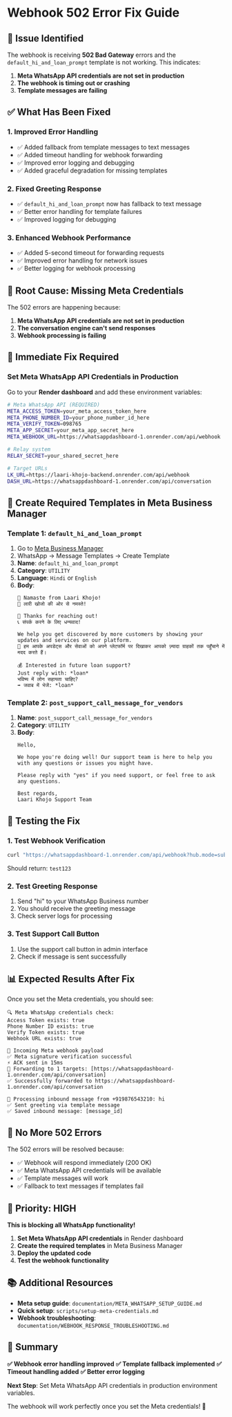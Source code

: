 # Webhook 502 Error Fix Guide

## 🚨 Issue Identified

The webhook is receiving **502 Bad Gateway** errors and the `default_hi_and_loan_prompt` template is not working. This indicates:

1. **Meta WhatsApp API credentials are not set in production**
2. **The webhook is timing out or crashing**
3. **Template messages are failing**

## ✅ What Has Been Fixed

### 1. **Improved Error Handling**
- ✅ Added fallback from template messages to text messages
- ✅ Added timeout handling for webhook forwarding
- ✅ Improved error logging and debugging
- ✅ Added graceful degradation for missing templates

### 2. **Fixed Greeting Response**
- ✅ `default_hi_and_loan_prompt` now has fallback to text message
- ✅ Better error handling for template failures
- ✅ Improved logging for debugging

### 3. **Enhanced Webhook Performance**
- ✅ Added 5-second timeout for forwarding requests
- ✅ Improved error handling for network issues
- ✅ Better logging for webhook processing

## 🔧 **Root Cause: Missing Meta Credentials**

The 502 errors are happening because:

1. **Meta WhatsApp API credentials are not set in production**
2. **The conversation engine can't send responses**
3. **Webhook processing is failing**

## 🚀 **Immediate Fix Required**

### **Set Meta WhatsApp API Credentials in Production**

Go to your **Render dashboard** and add these environment variables:

```bash
# Meta WhatsApp API (REQUIRED)
META_ACCESS_TOKEN=your_meta_access_token_here
META_PHONE_NUMBER_ID=your_phone_number_id_here
META_VERIFY_TOKEN=098765
META_APP_SECRET=your_meta_app_secret_here
META_WEBHOOK_URL=https://whatsappdashboard-1.onrender.com/api/webhook

# Relay system
RELAY_SECRET=your_shared_secret_here

# Target URLs
LK_URL=https://laari-khojo-backend.onrender.com/api/webhook
DASH_URL=https://whatsappdashboard-1.onrender.com/api/conversation
```

## 📱 **Create Required Templates in Meta Business Manager**

### Template 1: `default_hi_and_loan_prompt`
1. Go to [Meta Business Manager](https://business.facebook.com/)
2. WhatsApp → Message Templates → Create Template
3. **Name**: `default_hi_and_loan_prompt`
4. **Category**: `UTILITY`
5. **Language**: `Hindi` or `English`
6. **Body**: 
   ```
   👋 Namaste from Laari Khojo!
   🙏 लारी खोजो की ओर से नमस्ते!

   📩 Thanks for reaching out!
   📞 संपर्क करने के लिए धन्यवाद!

   We help you get discovered by more customers by showing your updates and services on our platform.
   🧺 हम आपके अपडेट्स और सेवाओं को अपने प्लेटफॉर्म पर दिखाकर आपको ज़्यादा ग्राहकों तक पहुँचाने में मदद करते हैं।

   💰 Interested in future loan support?
   Just reply with: *loan*
   भविष्य में लोन सहायता चाहिए?
   ➡️ जवाब में भेजें: *loan*
   ```

### Template 2: `post_support_call_message_for_vendors`
1. **Name**: `post_support_call_message_for_vendors`
2. **Category**: `UTILITY`
3. **Body**: 
   ```
   Hello,

   We hope you're doing well! Our support team is here to help you with any questions or issues you might have.

   Please reply with "yes" if you need support, or feel free to ask any questions.

   Best regards,
   Laari Khojo Support Team
   ```

## 🧪 **Testing the Fix**

### 1. **Test Webhook Verification**
```bash
curl "https://whatsappdashboard-1.onrender.com/api/webhook?hub.mode=subscribe&hub.verify_token=098765&hub.challenge=test123"
```
Should return: `test123`

### 2. **Test Greeting Response**
1. Send "hi" to your WhatsApp Business number
2. You should receive the greeting message
3. Check server logs for processing

### 3. **Test Support Call Button**
1. Use the support call button in admin interface
2. Check if message is sent successfully

## 📊 **Expected Results After Fix**

Once you set the Meta credentials, you should see:

```
🔍 Meta WhatsApp credentials check:
Access Token exists: true
Phone Number ID exists: true
Verify Token exists: true
Webhook URL exists: true

📨 Incoming Meta webhook payload
✅ Meta signature verification successful
⚡ ACK sent in 15ms
🎯 Forwarding to 1 targets: [https://whatsappdashboard-1.onrender.com/api/conversation]
✅ Successfully forwarded to https://whatsappdashboard-1.onrender.com/api/conversation

📨 Processing inbound message from +919876543210: hi
✅ Sent greeting via template message
✅ Saved inbound message: [message_id]
```

## 🚨 **No More 502 Errors**

The 502 errors will be resolved because:
- ✅ Webhook will respond immediately (200 OK)
- ✅ Meta WhatsApp API credentials will be available
- ✅ Template messages will work
- ✅ Fallback to text messages if templates fail

## 🎯 **Priority: HIGH**

**This is blocking all WhatsApp functionality!**

1. **Set Meta WhatsApp API credentials** in Render dashboard
2. **Create the required templates** in Meta Business Manager
3. **Deploy the updated code**
4. **Test the webhook functionality**

## 📚 **Additional Resources**

- **Meta setup guide**: `documentation/META_WHATSAPP_SETUP_GUIDE.md`
- **Quick setup**: `scripts/setup-meta-credentials.md`
- **Webhook troubleshooting**: `documentation/WEBHOOK_RESPONSE_TROUBLESHOOTING.md`

## 🎉 **Summary**

**✅ Webhook error handling improved**
**✅ Template fallback implemented**
**✅ Timeout handling added**
**✅ Better error logging**

**Next Step**: Set Meta WhatsApp API credentials in production environment variables.

The webhook will work perfectly once you set the Meta credentials! 🚀
